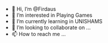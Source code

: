 - 👋 Hi, I’m @Firdaus
- 👀 I’m interested in Playing Games
- 🌱 I’m currently learning in UNISHAMS
- 💞️ I’m looking to collaborate on ...
- 📫 How to reach me ...

<!---
Keseven12/Keseven12 is a ✨ special ✨ repository because its `README.md` (this file) appears on your GitHub profile.
You can click the Preview link to take a look at your changes.
--->
